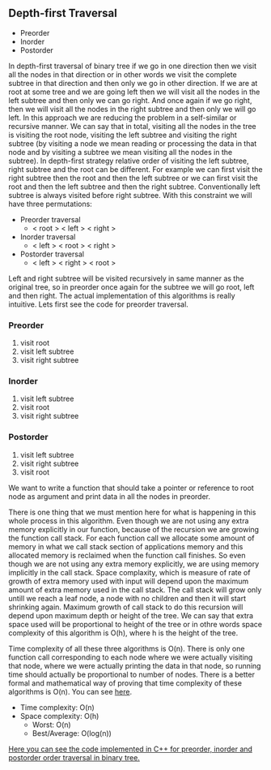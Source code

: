 ## Depth-first Traversal

- Preorder
- Inorder
- Postorder

In depth-first traversal of binary tree if we go in one direction then we visit all the nodes in that direction or in other words we visit the complete subtree in that direction and then only we go in other direction. If we are at root at some tree and we are going left then we will visit all the nodes in the left subtree and then only we can go right. And once again if we go right, then we will visit all the nodes in the right subtree and then only we will go left. In this approach we are reducing the problem in a self-similar or recursive manner. We can say that in total, visiting all the nodes in the tree is visiting the root node, visiting the left subtree and visiting the right subtree (by visiting a node we mean reading or processing the data in that node and by visiting a subtree we mean visiting all the nodes in the subtree). In depth-first strategy relative order of visiting the left subtree, right subtree and the root can be different. For example we can first visit the right subtree then the root and then the left subtree or we can first visit the root and then the left subtree and then the right subtree. Conventionally left subtree is always visited before right subtree. With this constraint we will have three permutations:

- Preorder traversal
  - < root > < left > < right >
- Inorder traversal
  - < left > < root > < right >
- Postorder traversal
  - < left > < right > < root >
  
Left and right subtree will be visited recursively in same manner as the original tree, so in preorder once again for the subtree we will go root, left and then right. The actual implementation of this algorithms is really intuitive. Lets first see the code for preorder traversal.

### Preorder
1. visit root
2. visit left subtree
3. visit right subtree

### Inorder
1. visit left subtree
2. visit root
3. visit right subtree

### Postorder
1. visit left subtree
2. visit right subtree
3. visit root

We want to write a function that should take a pointer or reference to root node as argument and print data in all the nodes in preorder. 

There is one thing that we must mention here for what is happening in this whole process in this algorithm. Even though we are not using any extra memory explicitly in our function, because of the recursion we are growing the function call stack. For each function call we allocate some amount of memory in what we call stack section of applications memory and this allocated memory is reclaimed when the function call finishes. So even though we are not using any extra memory explicitly, we are using memory implicitly in the call stack. Space complaxity, which is measure of rate of growth of extra memory used with input will depend upon the maximum amount of extra memory used in the call stack. The call stack will grow only untill we reach a leaf node, a node with no children and then it will start shrinking again. Maximum growth of call stack to do this recursion will depend upon maximum depth or height of the tree. We can say that extra space used will be proportional to height of the tree or in othre words space complexity of this algorithm is O(h), where h is the height of the tree.

Time complexity of all these three algorithms is O(n). There is only one function call corresponding to each node where we were actually visiting that node, where we were actually printing the data in that node, so running time should actually be proportional to number of nodes. There is a better formal and mathematical way of proving that time complexity of these algorithms is O(n). You can see [here](https://en.wikipedia.org/wiki/Master_theorem_(analysis_of_algorithms)).

- Time complexity: O(n)
- Space complexity: O(h)
  - Worst: O(n)
  - Best/Average: O(log(n))
  
[Here you can see the code implemented in C++ for preorder, inorder and postorder order traversal in binary tree.](https://github.com/andy489/Data_Structures_and_Algorithms_CPP/blob/master/Preorder%2C%20Inorder%2C%20Postorder%20traversals%20in%20BT.cpp)
